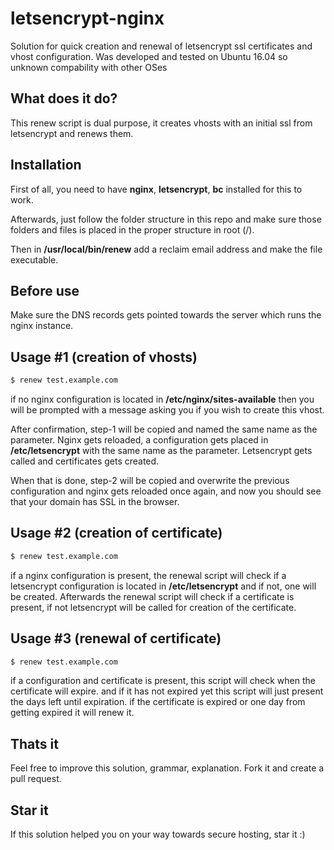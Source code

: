 # letsencrypt-nginx
Solution for quick creation and renewal of letsencrypt ssl certificates and vhost configuration.
Was developed and tested on Ubuntu 16.04 so unknown compability with other OSes

## What does it do?
This renew script is dual purpose, it creates vhosts with an initial ssl from letsencrypt and renews them.

## Installation
First of all, you need to have **nginx**, **letsencrypt**, **bc** installed for this to work.

Afterwards, just follow the folder structure in this repo and make sure those folders and files is placed in the proper structure in root (/).

Then in **/usr/local/bin/renew** add a reclaim email address and make the file executable.

## Before use
Make sure the DNS records gets pointed towards the server which runs the nginx instance.

## Usage #1 (creation of vhosts)
```bash
$ renew test.example.com
```
if no nginx configuration is located in **/etc/nginx/sites-available** then you will be
prompted with a message asking you if you wish to create this vhost.

After confirmation, step-1 will be copied and named the same name as the parameter.
Nginx gets reloaded, a configuration gets placed in **/etc/letsencrypt** with the same name as the parameter.
Letsencrypt gets called and certificates gets created.

When that is done, step-2 will be copied and overwrite the previous configuration and nginx gets reloaded once again, and now you should see that your domain has SSL in the browser.

## Usage #2 (creation of certificate)
```bash
$ renew test.example.com
```
if a nginx configuration is present, the renewal script will check if a letsencrypt configuration
is located in **/etc/letsencrypt** and if not, one will be created.
Afterwards the renewal script will check if a certificate is present, if not letsencrypt will be called for creation of the certificate.

## Usage #3 (renewal of certificate)
```bash
$ renew test.example.com
```
if a configuration and certificate is present, this script will check when the certificate will expire. and if it has not expired yet this
script will just present the days left until expiration. if the certificate is expired or one day from getting expired it will renew it.

## Thats it
Feel free to improve this solution, grammar, explanation. Fork it and create a pull request.

## Star it
If this solution helped you on your way towards secure hosting, star it :)
